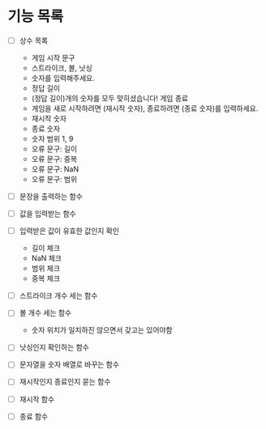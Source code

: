 # 기능 목록

- [ ] 상수 목록

  - 게임 시작 문구
  - 스트라이크, 볼, 낫싱
  - 숫자를 입력해주세요.
  - 정답 길이
  - (정답 길이)개의 숫자를 모두 맞히셨습니다! 게임 종료
  - 게임을 새로 시작하려면 (재시작 숫자), 종료하려면 (종료 숫자)를 입력하세요.
  - 재시작 숫자
  - 종료 숫자
  - 숫자 범위 1, 9
  - 오류 문구: 길이
  - 오류 문구: 중복
  - 오류 문구: NaN
  - 오류 문구: 범위

- [ ] 문장을 출력하는 함수

- [ ] 값을 입력받는 함수
- [ ] 입력받은 값이 유효한 값인지 확인

  - 길이 체크
  - NaN 체크
  - 범위 체크
  - 중복 체크

- [ ] 스트라이크 개수 세는 함수
- [ ] 볼 개수 세는 함수
  - 숫자 위치가 일치하진 않으면서 갖고는 있어야함
- [ ] 낫싱인지 확인하는 함수
- [ ] 문자열을 숫자 배열로 바꾸는 함수
- [ ] 재시작인지 종료인지 묻는 함수
- [ ] 재시작 함수
- [ ] 종료 함수
